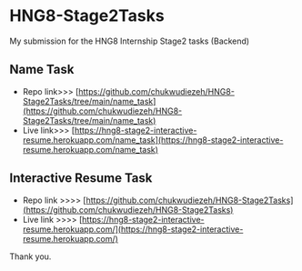 # HNG8-Stage2Tasks
My submission for the HNG8 Internship Stage2 tasks (Backend)

## Name Task
- Repo link>>> [https://github.com/chukwudiezeh/HNG8-Stage2Tasks/tree/main/name_task](https://github.com/chukwudiezeh/HNG8-Stage2Tasks/tree/main/name_task)
- Live link>>> [https://hng8-stage2-interactive-resume.herokuapp.com/name_task](https://hng8-stage2-interactive-resume.herokuapp.com/name_task)

## Interactive Resume Task
- Repo link >>>> [https://github.com/chukwudiezeh/HNG8-Stage2Tasks](https://github.com/chukwudiezeh/HNG8-Stage2Tasks)
- Live link >>>> [https://hng8-stage2-interactive-resume.herokuapp.com/](https://hng8-stage2-interactive-resume.herokuapp.com/)

Thank you.
